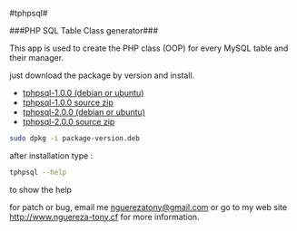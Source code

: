 #tphpsql#

###PHP SQL Table Class generator###

This app is used to create the PHP class (OOP) for every MySQL table and their manager.


just download the package by version and install.

* [tphpsql-1.0.0 (debian or ubuntu)](https://raw.github.com/nguereza-tony/tphpsql/tphpsql-1.0.0/master/tphpsql-1.0.0.deb)
* [tphpsql-1.0.0 source zip](https://github.com/nguereza-tony/tphpsql/master.zip)
* [tphpsql-2.0.0 (debian or ubuntu)](https://raw.github.com/nguereza-tony/tphpsql2/tphpsql-2.0.0/master/tphpsql-2.0.0.deb)
* [tphpsql-2.0.0 source zip](https://github.com/nguereza-tony/tphpsql2/master.zip)


```bash
sudo dpkg -i package-version.deb
```

after installation type :

```bash
tphpsql --help
```
to show the help


for patch or bug, email me <nguerezatony@gmail.com> or go to my web site <http://www.nguereza-tony.cf> for more information.
